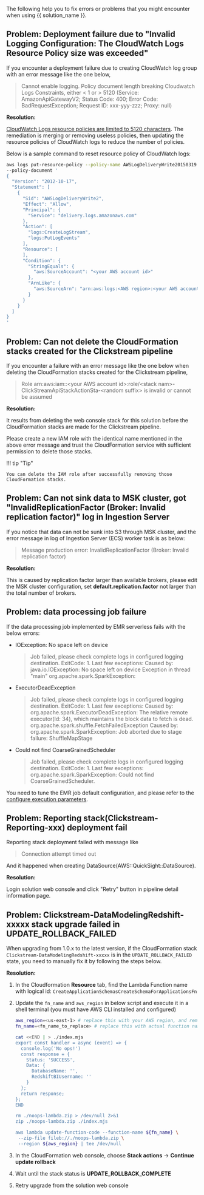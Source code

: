 The following help you to fix errors or problems that you might encounter when using {{ solution_name }}.

## Problem: Deployment failure due to "Invalid Logging Configuration: The CloudWatch Logs Resource Policy size was exceeded"

If you encounter a deployment failure due to creating CloudWatch log group with an error message like the one below,

> Cannot enable logging. Policy document length breaking Cloudwatch Logs Constraints, either < 1 or > 5120 (Service: AmazonApiGatewayV2; Status Code: 400; Error Code: BadRequestException; Request ID: xxx-yyy-zzz; Proxy: null)

**Resolution:**

[CloudWatch Logs resource policies are limited to 5120 characters][log-resource-policy-limit]. The remediation is merging or removing useless policies, then updating the resource policies of CloudWatch logs to reduce the number of policies.

Below is a sample command to reset resource policy of CloudWatch logs:

```bash
aws logs put-resource-policy --policy-name AWSLogDeliveryWrite20150319 \
--policy-document '
{
  "Version": "2012-10-17",
  "Statement": [
    {
      "Sid": "AWSLogDeliveryWrite2",
      "Effect": "Allow",
      "Principal": {
        "Service": "delivery.logs.amazonaws.com"
      },
      "Action": [
        "logs:CreateLogStream",
        "logs:PutLogEvents"
      ],
      "Resource": [
      ],
      "Condition": {
        "StringEquals": {
          "aws:SourceAccount": "<your AWS account id>"
        },
        "ArnLike": {
          "aws:SourceArn": "arn:aws:logs:<AWS region>:<your AWS account id>:*"
        }
      }
    }
  ]
}
'
```

## Problem: Can not delete the CloudFormation stacks created for the Clickstream pipeline

If you encounter a failure with an error message like the one below when deleting the CloudFormation stacks created for the Clickstream pipeline,

> Role arn:aws:iam::<your AWS account id\>:role/<stack nam\>-ClickStreamApiStackActionSta-<random suffix\> is invalid or cannot be assumed

**Resolution:**

It results from deleting the web console stack for this solution before the CloudFormation stacks are made for the Clickstream pipeline.

Please create a new IAM role with the identical name mentioned in the above error message and trust the CloudFormation service with sufficient permission to delete those stacks.

!!! tip "Tip"

    You can delete the IAM role after successfully removing those CloudFormation stacks.

[log-resource-policy-limit]: https://docs.aws.amazon.com/AmazonCloudWatch/latest/logs/AWS-logs-and-resource-policy.html#AWS-logs-infrastructure-CWL

## Problem: Can not sink data to MSK cluster, got "InvalidReplicationFactor (Broker: Invalid replication factor)" log in Ingestion Server

If you notice that data can not be sunk into S3 through MSK cluster, and the error message in log of Ingestion Server (ECS) worker task is as below:

> Message production error: InvalidReplicationFactor (Broker: Invalid replication factor)

**Resolution:**

This is caused by replication factor larger than available brokers, please edit the MSK cluster configuration, set **default.replication.factor** not larger than the total number of brokers.

## Problem: data processing job failure

If the data processing job implemented by EMR serverless fails with the below errors:

- IOException: No space left on device

    >Job failed, please check complete logs in configured logging destination. ExitCode: 1. Last few exceptions: Caused by: java.io.IOException: No space left on device Exception in thread "main" org.apache.spark.SparkException:

- ExecutorDeadException

    > Job failed, please check complete logs in configured logging destination. ExitCode: 1. Last few exceptions: Caused by: org.apache.spark.ExecutorDeadException: The relative remote executor(Id: 34), which maintains the block data to fetch is dead. org.apache.spark.shuffle.FetchFailedException Caused by: org.apache.spark.SparkException: Job aborted due to stage failure: ShuffleMapStage

- Could not find CoarseGrainedScheduler

    > Job failed, please check complete logs in configured logging destination. ExitCode: 1. Last few exceptions: org.apache.spark.SparkException: Could not find CoarseGrainedScheduler.

You need to tune the EMR job default configuration, and please refer to the [configure execution parameters](./pipeline-mgmt/data-processing/configure-execution-para.md#config-spark-job-parameters).

## Problem: Reporting stack(Clickstream-Reporting-xxx) deployment fail

Reporting stack deployment failed with message like 

> Connection attempt timed out

And it happened when creating DataSource(AWS::QuickSight::DataSource).

**Resolution:**

Login solution web console and click "Retry" button in pipeline detail information page.

## Problem: Clickstream-DataModelingRedshift-xxxxx stack upgrade failed in UPDATE_ROLLBACK_FAILED

When upgrading from 1.0.x to the latest version, if the CloudFormation stack `Clickstream-DataModelingRedshift-xxxxx` is in the `UPDATE_ROLLBACK_FAILED` state, you need to manually fix it by following the steps below.

**Resolution:**

1. In the Cloudformation **Resource** tab, find the Lambda Function name with logical id: `CreateApplicationSchemasCreateSchemaForApplicationsFn` 

2. Update the `fn_name` and `aws_region` in below script and execute it in a shell terminal (you must have AWS CLI installed and configured)

    ```sh
    aws_region=<us-east-1> # replace this with your AWS region, and remove '<', '>'
    fn_name=<fn_name_to_replace> # replace this with actual function name in step 1 and remove '<', '>'    

    cat <<END | > ./index.mjs
    export const handler = async (event) => {
      console.log('No ops!')
      const response = {
        Status: 'SUCCESS',
        Data: {
          DatabaseName: '',
          RedshiftBIUsername: ''
        }
      };
      return response;
    };
    END    

    rm ./noops-lambda.zip > /dev/null 2>&1
    zip ./noops-lambda.zip ./index.mjs    

    aws lambda update-function-code --function-name ${fn_name} \
     --zip-file fileb://./noops-lambda.zip \
     --region ${aws_region} | tee /dev/null    
    ```

3. In the CloudFormation web console, choose **Stack actions** -> **Continue update rollback**

4. Wait until the stack status is **UPDATE_ROLLBACK_COMPLETE**

5. Retry upgrade from the solution web console